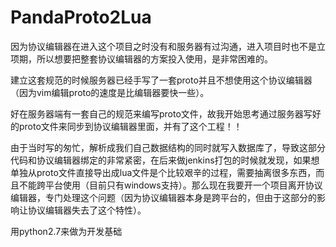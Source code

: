 # PandaProto2Lua
因为协议编辑器在进入这个项目之时没有和服务器有过沟通，进入项目时也不是立项期，所以想要把整套协议编辑器的方案投入使用，是非常困难的。

建立这套规范的时候服务器已经手写了一套proto并且不想使用这个协议编辑器（因为vim编辑proto的速度是比编辑器要快一些）。

好在服务器端有一套自己的规范来编写proto文件，故我开始思考通过服务器写好的proto文件来同步到协议编辑器里面，并有了这个工程！！

由于当时写的匆忙，解析成我们自己数据结构的同时就写入数据库了，导致这部分代码和协议编辑器绑定的非常紧密，在后来做jenkins打包的时候就发现，如果想单独从proto文件直接导出成lua文件是个比较艰辛的过程，需要抽离很多东西，而且不能跨平台使用（目前只有windows支持）。那么现在我要开一个项目离开协议编辑器，专门处理这个问题（因为协议编辑器本身是跨平台的，但由于这部分的影响让协议编辑器失去了这个特性）。

用python2.7来做为开发基础
